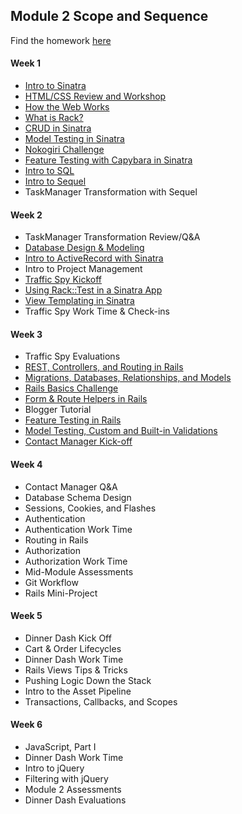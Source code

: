 ## Module 2 Scope and Sequence

Find the homework [here](https://github.com/turingschool/turing-homework)

#### Week 1

* [Intro to Sinatra](https://github.com/turingschool/lesson_plans/blob/master/ruby_02-web_applications_with_ruby/introduction_to_sinatra.markdown)
* [HTML/CSS Review and Workshop](https://github.com/turingschool/lesson_plans/blob/master/ruby_02-web_applications_with_ruby/html_and_css_recap.markdown)
* [How the Web Works](https://github.com/turingschool/lesson_plans/blob/master/ruby_02-web_applications_with_ruby/how_the_web_works.markdown)
* [What is Rack?](https://github.com/turingschool/lesson_plans/blob/master/ruby_02-web_applications_with_ruby/rack.markdown)
* [CRUD in Sinatra](https://github.com/turingschool/lesson_plans/blob/master/ruby_02-web_applications_with_ruby/crud_sinatra.markdown)
* [Model Testing in Sinatra](https://github.com/turingschool/lesson_plans/blob/master/ruby_02-web_applications_with_ruby/model_testing_in_sinatra.markdown)
* [Nokogiri Challenge](https://github.com/turingschool/challenges/blob/master/parsing_html.markdown)
* [Feature Testing with Capybara in Sinatra](https://github.com/turingschool/lesson_plans/blob/master/ruby_02-web_applications_with_ruby/feature_testing_in_sinatra_with_capybara.markdown)
* [Intro to SQL](https://github.com/turingschool/lesson_plans/blob/master/ruby_02-web_applications_with_ruby/introduction_to_sql.markdown)
* [Intro to Sequel](https://github.com/turingschool/lesson_plans/blob/master/ruby_02-web_applications_with_ruby/introduction_to_sequel.markdown)
* TaskManager Transformation with Sequel

#### Week 2

* TaskManager Transformation Review/Q&A
* [Database Design & Modeling](https://github.com/turingschool/lesson_plans/blob/master/ruby_02-web_applications_with_ruby/database_design_modeling.markdown)
* [Intro to ActiveRecord with Sinatra](https://github.com/turingschool/lesson_plans/blob/master/ruby_02-web_applications_with_ruby/intro_to_active_record_in_sinatra.markdown)
* Intro to Project Management
* [Traffic Spy Kickoff](https://github.com/JumpstartLab/curriculum/blob/5cd41b3635cc4d32431032d42bcfc9f7da3135d5/source/projects/traffic_spy.markdown)
* [Using Rack::Test in a Sinatra App](https://github.com/turingschool/lesson_plans/blob/master/ruby_02-web_applications_with_ruby/rack_test_in_sinatra.markdown)
* [View Templating in Sinatra](https://github.com/turingschool/lesson_plans/blob/master/ruby_02-web_applications_with_ruby/view_templating.markdown)
* Traffic Spy Work Time & Check-ins

#### Week 3

* Traffic Spy Evaluations
* [REST, Controllers, and Routing in Rails](https://github.com/turingschool/lesson_plans/blob/master/ruby_02-web_applications_with_ruby/rest_routing_and_controllers_in_rails.markdown)
* [Migrations, Databases, Relationships, and Models](https://github.com/turingschool/lesson_plans/blob/master/ruby_02-web_applications_with_ruby/models_databases_relationships.markdown)
* [Rails Basics Challenge](https://github.com/turingschool/challenges/blob/master/models_databases_relationships_routes_controllers_oh_my.markdown)
* [Form & Route Helpers in Rails](https://github.com/turingschool/lesson_plans/blob/master/ruby_02-web_applications_with_ruby/forms_and_route_helpers_in_rails.markdown)
* Blogger Tutorial
* [Feature Testing in Rails](https://github.com/turingschool/lesson_plans/blob/master/ruby_02-web_applications_with_ruby/feature_testing_rails_minitest_rspec.markdown)
* [Model Testing, Custom and Built-in Validations](https://github.com/turingschool/lesson_plans/blob/master/ruby_02-web_applications_with_ruby/model_testing_in_rails.markdown)
* [Contact Manager Kick-off](http://tutorials.jumpstartlab.com/projects/contact_manager.html)

#### Week 4

* Contact Manager Q&A
* Database Schema Design
* Sessions, Cookies, and Flashes
* Authentication
* Authentication Work Time
* Routing in Rails
* Authorization
* Authorization Work Time
* Mid-Module Assessments
* Git Workflow
* Rails Mini-Project

#### Week 5

* Dinner Dash Kick Off
* Cart & Order Lifecycles
* Dinner Dash Work Time
* Rails Views Tips & Tricks
* Pushing Logic Down the Stack
* Intro to the Asset Pipeline
* Transactions, Callbacks, and Scopes

#### Week 6

* JavaScript, Part I
* Dinner Dash Work Time
* Intro to jQuery
* Filtering with jQuery
* Module 2 Assessments
* Dinner Dash Evaluations
